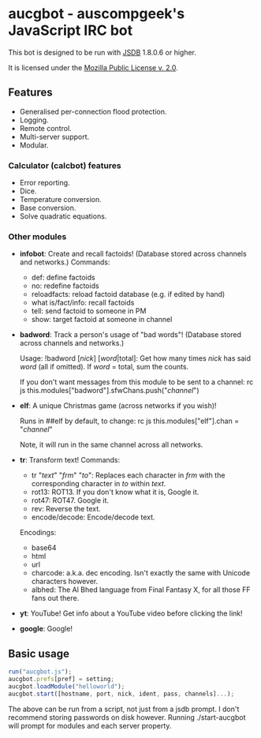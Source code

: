 aucgbot - auscompgeek's JavaScript IRC bot
==========================================

This bot is designed to be run with [JSDB](http://jsdb.org/) 1.8.0.6 or higher.

It is licensed under the [Mozilla Public License v. 2.0](http://mozilla.org/MPL/2.0/).

Features
--------

  - Generalised per-connection flood protection.
  - Logging.
  - Remote control.
  - Multi-server support.
  - Modular.

### Calculator (calcbot) features
  - Error reporting.
  - Dice.
  - Temperature conversion.
  - Base conversion.
  - Solve quadratic equations.

### Other modules
  - **infobot**: Create and recall factoids! (Database stored across channels and networks.)
    Commands:
      * def: define factoids
      * no: redefine factoids
      * reloadfacts: reload factoid database (e.g. if edited by hand)
      * what is/fact/info: recall factoids
      * tell: send factoid to someone in PM
      * show: target factoid at someone in channel

  - **badword**: Track a person's usage of "bad words"! (Database stored across channels and networks.)

    Usage: !badword \[_nick_] [_word_|total]: Get how many times _nick_ has said _word_ (all if omitted). If _word_ = total, sum the counts.

    If you don't want messages from this module to be sent to a channel: rc js this.modules["badword"].sfwChans.push("_channel_")

  - **elf**: A unique Christmas game (across networks if you wish)!

    Runs in ##elf by default, to change: rc js this.modules["elf"].chan = "_channel_"

    Note, it will run in the same channel across all networks.

  - **tr**: Transform text!
    Commands:
      * tr "_text_" "_frm_" "_to_": Replaces each character in _frm_ with the corresponding character in _to_ within _text_.
      * rot13: ROT13. If you don't know what it is, Google it.
      * rot47: ROT47. Google it.
      * rev: Reverse the text.
      * encode/decode: Encode/decode text.

    Encodings:

      * base64
      * html
      * url
      * charcode: a.k.a. dec encoding. Isn't exactly the same with Unicode characters however.
      * albhed: The Al Bhed language from Final Fantasy X, for all those FF fans out there.

  - **yt**: YouTube! Get info about a YouTube video before clicking the link!

  - **google**: Google!

Basic usage
-----------

``` javascript
run("aucgbot.js");
aucgbot.prefs[pref] = setting;
aucgbot.loadModule("helloworld");
aucgbot.start([hostname, port, nick, ident, pass, channels]...);
```

The above can be run from a script, not just from a jsdb prompt.
I don't recommend storing passwords on disk however.
Running ./start-aucgbot will prompt for modules and each server property.